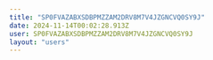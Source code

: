 ```yaml
---
title: "SP0FVAZABXSDBPMZZAM2DRV8M7V4JZGNCVQ0SY9J"
date: 2024-11-14T00:02:28.913Z
user: SP0FVAZABXSDBPMZZAM2DRV8M7V4JZGNCVQ0SY9J
layout: "users"
---
```

    